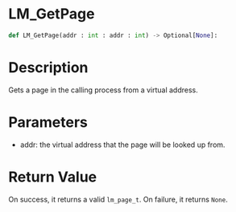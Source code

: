 # LM_GetPage

```python
def LM_GetPage(addr : int : addr : int) -> Optional[None]:
```

# Description

Gets a page in the calling process from a virtual address.

# Parameters

- addr: the virtual address that the page will be looked up from.

# Return Value

On success, it returns a valid `lm_page_t`. On failure, it returns `None`.


